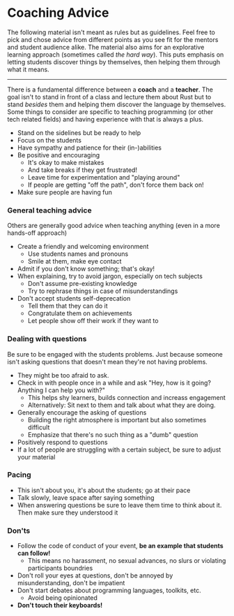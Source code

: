 # Coaching Advice

The following material isn't meant as rules but as guidelines. Feel free to pick and chose advice from different points as you see fit for the mentors and student audience alike. The material also aims for an explorative learning approach (sometimes called *the hard way*). This puts emphasis on letting students discover things by themselves, then helping them through what it means.

---

There is a fundamental difference between a **coach** and a **teacher**. The goal isn't to stand in front of a class and lecture them about Rust but to stand *besides* them and helping them discover the language by themselves. Some things to consider are specific to teaching programming (or other tech related fields) and having experience with that is always a plus.

- Stand on the sidelines but be ready to help
- Focus on the students
- Have sympathy and patience for their (in-)abilities
- Be positive and encouraging
  - It's okay to make mistakes
  - And take breaks if they get frustrated!
  - Leave time for experimentation and "playing around"
  - If people are getting "off the path", don't force them back on!
- Make sure people are having fun

### General teaching advice

Others are generally good advice when teaching anything (even in a more hands-off approach)

- Create a friendly and welcoming environment
  - Use students names and pronouns
  - Smile at them, make eye contact
- Admit if you don't know something; that's okay!
- When explaining, try to avoid jargon, especially on tech subjects
  - Don't assume pre-existing knowledge
  - Try to rephrase things in case of misunderstandings
- Don't accept students self-deprecation
  - Tell them that they can do it
  - Congratulate them on achievements
  - Let people show off their work if they want to
  
### Dealing with questions
  
Be sure to be engaged with the students problems. Just because someone isn't asking questions that doesn't mean they're not having problems. 

- They might be too afraid to ask.
- Check in with people once in a while and ask "Hey, how is it going? Anything I can help you with?"
  - This helps shy learners, builds connection and increass engagement
  - Alternatively: Sit next to them and talk about what they are doing.
- Generally encourage the asking of questions
  - Building the right atmosphere is important but also sometimes difficult
  - Emphasize that there's no such thing as a "dumb" question
- Positively respond to questions
- If a lot of people are struggling with a certain subject, be sure to adjust your material

### Pacing

- This isn't about you, it's about the students; go at their pace
- Talk slowly, leave space after saying something
- When answering questions be sure to leave them time to think about it. Then make sure they understood it


### **Don'ts**

- Follow the code of conduct of your event, **be an example that students can follow!**
  - This means no harassment, no sexual advances, no slurs or violating participants boundries
- Don't roll your eyes at questions, don't be annoyed by misunderstanding, don't be impatient
- Don't start debates about programming languages, toolkits, etc.
  - Avoid being opinionated
- **Don't touch their keyboards!**

